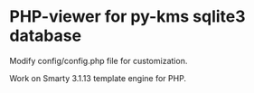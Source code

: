 # PHP-viewer for py-kms sqlite3 database

Modify config/config.php file for customization.

Work on Smarty 3.1.13 template engine for PHP.